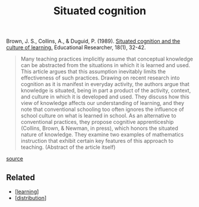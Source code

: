 ﻿---
title: Situated cognition
---
Brown, J. S., Collins, A., & Duguid, P. (1989). [Situated cognition and the culture of learning.](https://people.ucsc.edu/~gwells/Files/Courses_Folder/ED%20261%20Papers/Situated%20Cognition.pdf) Educational Researcher, 18(1), 32-42.

> Many teaching practices implicitly assume that conceptual knowledge can be abstracted from the situations in which it is learned and used. This article argues that this assumption inevitably limits the effectiveness of such practices. Drawing on recent research into cognition as it is manifest in everyday activity, the authors argue that knowledge is situated, being in part a product of the activity, context, and culture in which it is developed and used. They discuss how this view of knowledge affects our understanding of learning, and they note that conventional schooling too often ignores the influence of school culture on what is learned in school. As an alternative to conventional practices, they propose cognitive apprenticeship (Collins, Brown, & Newman, in press), which honors the situated nature of knowledge. They examine two examples of mathematics instruction that exhibit certain key features of this approach to teaching. (Abstract of the article itself)

 [source](https://3starlearningexperiences.wordpress.com/2017/02/28/seminal-papers-in-educational-psychology/)

## Related

- [[learning]]
- [[distribution]]


[//begin]: # "Autogenerated link references for markdown compatibility"
[learning]: ../Learning/learning "learning"
[distribution]: distribution "Distribution"
[//end]: # "Autogenerated link references"